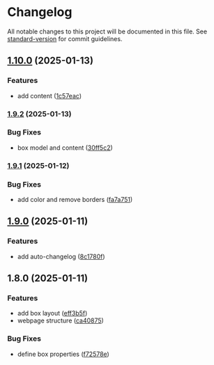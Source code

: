 # Changelog

All notable changes to this project will be documented in this file. See [standard-version](https://github.com/conventional-changelog/standard-version) for commit guidelines.

## [1.10.0](https://github.com/gr3yj0rd1/auto_changelog/compare/v1.9.2...v1.10.0) (2025-01-13)


### Features

* add content ([1c57eac](https://github.com/gr3yj0rd1/auto_changelog/commit/1c57eacdb88212db289a7b04e705b426c163da91))

### [1.9.2](https://github.com/gr3yj0rd1/auto_changelog/compare/v1.9.1...v1.9.2) (2025-01-13)


### Bug Fixes

* box model and content ([30ff5c2](https://github.com/gr3yj0rd1/auto_changelog/commit/30ff5c2043638d6ad6f2a6429643cf494aa3c9b7))

### [1.9.1](https://github.com/gr3yj0rd1/auto_changelog/compare/v1.9.0...v1.9.1) (2025-01-12)


### Bug Fixes

* add color and remove borders ([fa7a751](https://github.com/gr3yj0rd1/auto_changelog/commit/fa7a751401281ad4cc77384a5982f3259af0113a))

## [1.9.0](https://github.com/gr3yj0rd1/auto_changelog/compare/v1.8.0...v1.9.0) (2025-01-11)


### Features

* add auto-changelog ([8c1780f](https://github.com/gr3yj0rd1/auto_changelog/commit/8c1780fa7807b1681b7a58c6ec57be744d99a042))

## 1.8.0 (2025-01-11)


### Features

* add box layout ([eff3b5f](https://github.com/gr3yj0rd1/auto_changelog/commit/eff3b5f192cd0fdcb0affd259f0a8801f5a73830))
* webpage structure ([ca40875](https://github.com/gr3yj0rd1/auto_changelog/commit/ca40875701120e569621e5b99117d45611e1a04f))


### Bug Fixes

* define box properties ([f72578e](https://github.com/gr3yj0rd1/auto_changelog/commit/f72578eb91c0bdc91dc32154dd9c61c8beb17c85))
